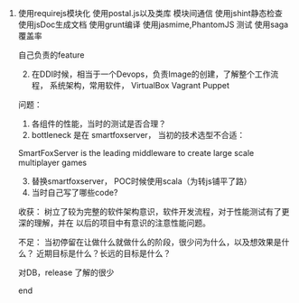 1.
   使用requirejs模块化
   使用postal.js以及类库 模块间通信
   使用jshint静态检查
   使用jsDoc生成文档
   使用grunt编译
   使用jasmime,PhantomJS 测试
   使用saga 覆盖率


   自己负责的feature



   2.  在DDI时候，相当于一个Devops，负责Image的创建，了解整个工作流程，
   系统架构，常用软件，
    VirtualBox  Vagrant Puppet  


    问题：
      1) 各组件的性能，当时的测试是否合理？
      2) bottleneck  是在 smartfoxserver， 当初的技术选型不合适：

      SmartFoxServer is the leading middleware to create large scale multiplayer games

      3) 替换smartfoxserver， POC时候使用scala（为转js铺平了路）
      4) 当时自己写了哪些code?


      收获： 树立了较为完整的软件架构意识，软件开发流程，对于性能测试有了更深的理解，并在
      以后的项目中有意识的注意性能问题。


      不足： 当初停留在让做什么就做什么的阶段，很少问为什么，以及想效果是什么？
      近期目标是什么？长远的目标是什么？

      对DB，release  了解的很少







   end

